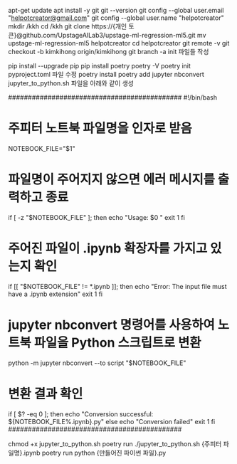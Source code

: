 apt-get update
apt install -y git
git --version
git config --global user.email "helpotcreator@gmail.com"
git config --global user.name "helpotcreator"
mkdir /kkh
cd /kkh
git clone https://{개인 토큰}@github.com/UpstageAILab3/upstage-ml-regression-ml5.git
mv upstage-ml-regression-ml5 helpotcreator
cd helpotcreator
git remote -v
git checkout -b kimkihong origin/kimkihong
git branch -a
init 파일들 작성



pip install --upgrade pip
pip install poetry
poetry -V
poetry init
pyproject.toml 파일 수정
poetry install
poetry add jupyter nbconvert
jupyter_to_python.sh 파일을 아래와 같이 생성


############################################
#!/bin/bash

# 주피터 노트북 파일명을 인자로 받음
NOTEBOOK_FILE="$1"

# 파일명이 주어지지 않으면 에러 메시지를 출력하고 종료
if [ -z "$NOTEBOOK_FILE" ]; then
    echo "Usage: $0 <notebook-file>"
    exit 1
fi

# 주어진 파일이 .ipynb 확장자를 가지고 있는지 확인
if [[ "$NOTEBOOK_FILE" != *.ipynb ]]; then
    echo "Error: The input file must have a .ipynb extension"
    exit 1
fi

# jupyter nbconvert 명령어를 사용하여 노트북 파일을 Python 스크립트로 변환
python -m jupyter nbconvert --to script "$NOTEBOOK_FILE"

# 변환 결과 확인
if [ $? -eq 0 ]; then
    echo "Conversion successful: ${NOTEBOOK_FILE%.ipynb}.py"
else
    echo "Conversion failed"
    exit 1
fi
############################################


chmod +x jupyter_to_python.sh
poetry run ./jupyter_to_python.sh {주피터 파일명}.ipynb
poetry run python {만들어진 파이썬 파일}.py



